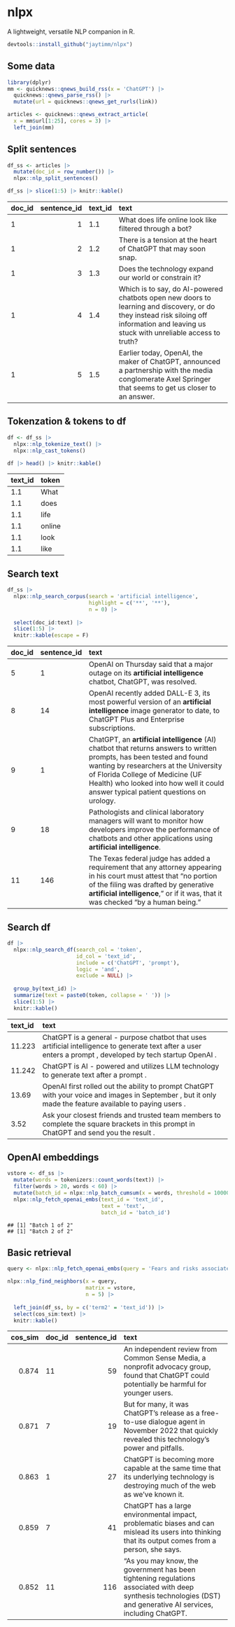 # nlpx

A lightweight, versatile NLP companion in R.

``` r
devtools::install_github("jaytimm/nlpx")
```

## Some data

``` r
library(dplyr)
mm <- quicknews::qnews_build_rss(x = 'ChatGPT') |>
  quicknews::qnews_parse_rss() |>
  mutate(url = quicknews::qnews_get_rurls(link))

articles <- quicknews::qnews_extract_article(
  x = mm$url[1:25], cores = 3) |>
  left_join(mm)
```

## Split sentences

``` r
df_ss <- articles |>
  mutate(doc_id = row_number()) |>
  nlpx::nlp_split_sentences() 

df_ss |> slice(1:5) |> knitr::kable()
```

| doc_id | sentence_id | text_id | text                                                                                                                                                                                    |
|:---|----:|:---|:-----------------------------------------------------------|
| 1      |           1 | 1.1     | What does life online look like filtered through a bot?                                                                                                                                 |
| 1      |           2 | 1.2     | There is a tension at the heart of ChatGPT that may soon snap.                                                                                                                          |
| 1      |           3 | 1.3     | Does the technology expand our world or constrain it?                                                                                                                                   |
| 1      |           4 | 1.4     | Which is to say, do AI-powered chatbots open new doors to learning and discovery, or do they instead risk siloing off information and leaving us stuck with unreliable access to truth? |
| 1      |           5 | 1.5     | Earlier today, OpenAI, the maker of ChatGPT, announced a partnership with the media conglomerate Axel Springer that seems to get us closer to an answer.                                |

## Tokenzation & tokens to df

``` r
df <- df_ss |>
  nlpx::nlp_tokenize_text() |>
  nlpx::nlp_cast_tokens()

df |> head() |> knitr::kable()
```

| text_id | token  |
|:--------|:-------|
| 1.1     | What   |
| 1.1     | does   |
| 1.1     | life   |
| 1.1     | online |
| 1.1     | look   |
| 1.1     | like   |

## Search text

``` r
df_ss |>
  nlpx::nlp_search_corpus(search = 'artificial intelligence', 
                          highlight = c('**', '**'),
                          n = 0) |>
  
  select(doc_id:text) |>
  slice(1:5) |>
  knitr::kable(escape = F)
```

| doc_id | sentence_id | text                                                                                                                                                                                                                                                                                       |
|:--|:---|:----------------------------------------------------------------|
| 5      | 1           | OpenAI on Thursday said that a major outage on its **artificial intelligence** chatbot, ChatGPT, was resolved.                                                                                                                                                                             |
| 8      | 14          | OpenAI recently added DALL-E 3, its most powerful version of an **artificial intelligence** image generator to date, to ChatGPT Plus and Enterprise subscriptions.                                                                                                                         |
| 9      | 1           | ChatGPT, an **artificial intelligence** (AI) chatbot that returns answers to written prompts, has been tested and found wanting by researchers at the University of Florida College of Medicine (UF Health) who looked into how well it could answer typical patient questions on urology. |
| 9      | 18          | Pathologists and clinical laboratory managers will want to monitor how developers improve the performance of chatbots and other applications using **artificial intelligence**.                                                                                                            |
| 11     | 146         | The Texas federal judge has added a requirement that any attorney appearing in his court must attest that “no portion of the filing was drafted by generative **artificial intelligence**,” or if it was, that it was checked “by a human being.”                                          |

## Search df

``` r
df |>
  nlpx::nlp_search_df(search_col = 'token', 
                      id_col = 'text_id',
                      include = c('ChatGPT', 'prompt'),
                      logic = 'and',
                      exclude = NULL) |>
  
  group_by(text_id) |>
  summarize(text = paste0(token, collapse = ' ')) |>
  slice(1:5) |>
  knitr::kable()
```

| text_id | text                                                                                                                                                        |
|:----|:------------------------------------------------------------------|
| 11.223  | ChatGPT is a general - purpose chatbot that uses artificial intelligence to generate text after a user enters a prompt , developed by tech startup OpenAI . |
| 11.242  | ChatGPT is AI - powered and utilizes LLM technology to generate text after a prompt .                                                                       |
| 13.69   | OpenAI first rolled out the ability to prompt ChatGPT with your voice and images in September , but it only made the feature available to paying users .    |
| 3.52    | Ask your closest friends and trusted team members to complete the square brackets in this prompt in ChatGPT and send you the result .                       |

## OpenAI embeddings

``` r
vstore <- df_ss |>
  mutate(words = tokenizers::count_words(text)) |>
  filter(words > 20, words < 60) |>
  mutate(batch_id = nlpx::nlp_batch_cumsum(x = words, threshold = 10000)) |>
  nlpx::nlp_fetch_openai_embs(text_id = 'text_id',
                              text = 'text',
                              batch_id = 'batch_id')
```

    ## [1] "Batch 1 of 2"
    ## [1] "Batch 2 of 2"

## Basic retrieval

``` r
query <- nlpx::nlp_fetch_openai_embs(query = 'Fears and risks associated with ChatGPT and the future?')

nlpx::nlp_find_neighbors(x = query, 
                         matrix = vstore, 
                         n = 5) |>
  
  left_join(df_ss, by = c('term2' = 'text_id')) |>
  select(cos_sim:text) |>
  knitr::kable()
```

| cos_sim | doc_id | sentence_id | text                                                                                                                                                              |
|---:|:---|-----:|:----------------------------------------------------------|
|   0.874 | 11     |          59 | An independent review from Common Sense Media, a nonprofit advocacy group, found that ChatGPT could potentially be harmful for younger users.                     |
|   0.871 | 7      |          19 | But for many, it was ChatGPT’s release as a free-to-use dialogue agent in November 2022 that quickly revealed this technology’s power and pitfalls.               |
|   0.863 | 1      |          27 | ChatGPT is becoming more capable at the same time that its underlying technology is destroying much of the web as we’ve known it.                                 |
|   0.859 | 7      |          41 | ChatGPT has a large environmental impact, problematic biases and can mislead its users into thinking that its output comes from a person, she says.               |
|   0.852 | 11     |         116 | “As you may know, the government has been tightening regulations associated with deep synthesis technologies (DST) and generative AI services, including ChatGPT. |
